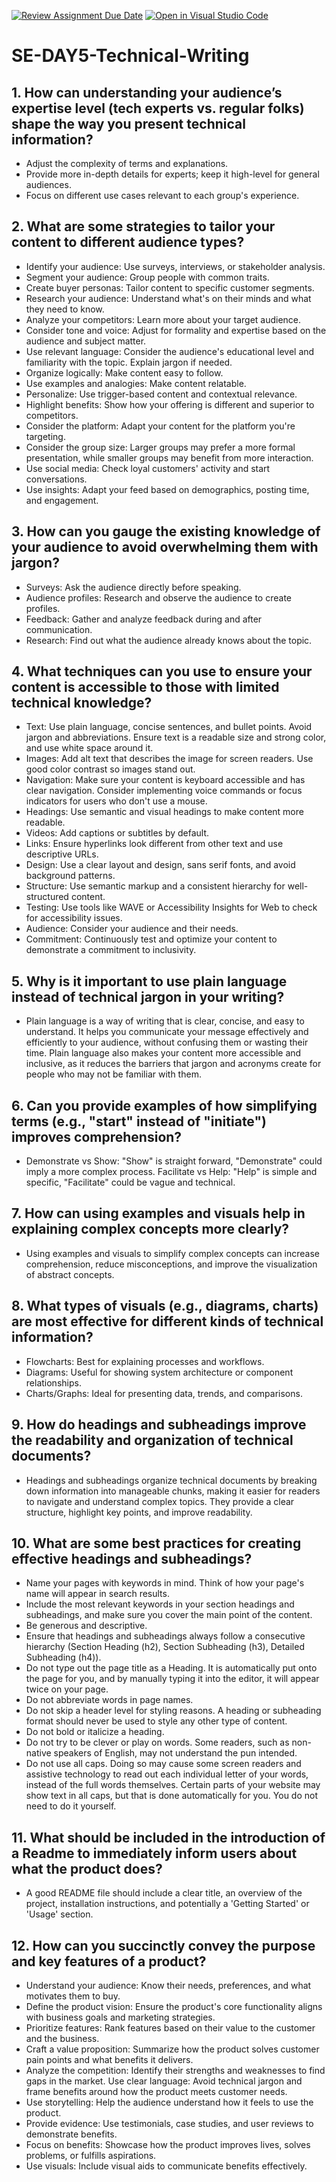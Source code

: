 [![Review Assignment Due Date](https://classroom.github.com/assets/deadline-readme-button-22041afd0340ce965d47ae6ef1cefeee28c7c493a6346c4f15d667ab976d596c.svg)](https://classroom.github.com/a/zsAR-pyY)
[![Open in Visual Studio Code](https://classroom.github.com/assets/open-in-vscode-2e0aaae1b6195c2367325f4f02e2d04e9abb55f0b24a779b69b11b9e10269abc.svg)](https://classroom.github.com/online_ide?assignment_repo_id=15687273&assignment_repo_type=AssignmentRepo)
# SE-DAY5-Technical-Writing

## 1. How can understanding your audience’s expertise level (tech experts vs. regular folks) shape the way you present technical information?
- Adjust the complexity of terms and explanations.
- Provide more in-depth details for experts; keep it high-level for general audiences.
- Focus on different use cases relevant to each group's experience.

## 2. What are some strategies to tailor your content to different audience types?
- Identify your audience: Use surveys, interviews, or stakeholder analysis. 
- Segment your audience: Group people with common traits. 
- Create buyer personas: Tailor content to specific customer segments. 
- Research your audience: Understand what's on their minds and what they need to know. 
- Analyze your competitors: Learn more about your target audience. 
- Consider tone and voice: Adjust for formality and expertise based on the audience and subject matter. 
- Use relevant language: Consider the audience's educational level and familiarity with the topic. Explain jargon if needed. 
- Organize logically: Make content easy to follow. 
- Use examples and analogies: Make content relatable. 
- Personalize: Use trigger-based content and contextual relevance. 
- Highlight benefits: Show how your offering is different and superior to competitors. 
- Consider the platform: Adapt your content for the platform you're targeting. 
- Consider the group size: Larger groups may prefer a more formal presentation, while smaller groups may benefit from more interaction. 
- Use social media: Check loyal customers' activity and start conversations. 
- Use insights: Adapt your feed based on demographics, posting time, and engagement.

## 3. How can you gauge the existing knowledge of your audience to avoid overwhelming them with jargon?
- Surveys: Ask the audience directly before speaking. 
- Audience profiles: Research and observe the audience to create profiles. 
- Feedback: Gather and analyze feedback during and after communication. 
- Research: Find out what the audience already knows about the topic. 

## 4. What techniques can you use to ensure your content is accessible to those with limited technical knowledge?
- Text: Use plain language, concise sentences, and bullet points. Avoid jargon and abbreviations. Ensure text is a readable size and strong color, and use white space around it. 
- Images: Add alt text that describes the image for screen readers. Use good color contrast so images stand out. 
- Navigation: Make sure your content is keyboard accessible and has clear navigation. Consider implementing voice commands or focus indicators for users who don't use a mouse. 
- Headings: Use semantic and visual headings to make content more readable. 
- Videos: Add captions or subtitles by default. 
- Links: Ensure hyperlinks look different from other text and use descriptive URLs. 
- Design: Use a clear layout and design, sans serif fonts, and avoid background patterns. 
- Structure: Use semantic markup and a consistent hierarchy for well-structured content. 
- Testing: Use tools like WAVE or Accessibility Insights for Web to check for accessibility issues. 
- Audience: Consider your audience and their needs. 
- Commitment: Continuously test and optimize your content to demonstrate a commitment to inclusivity. 

## 5. Why is it important to use plain language instead of technical jargon in your writing?
- Plain language is a way of writing that is clear, concise, and easy to understand. It helps you communicate your message effectively and efficiently to your audience, without confusing 
them or wasting their time. Plain language also makes your content more accessible and inclusive, as it reduces the barriers that jargon and acronyms create for people who may not be 
familiar with them.

## 6. Can you provide examples of how simplifying terms (e.g., "start" instead of "initiate") improves comprehension?
- Demonstrate vs Show: "Show" is straight forward, "Demonstrate" could imply a more complex process. Facilitate vs Help: "Help" is simple and specific, "Facilitate" could be vague and technical.  

## 7. How can using examples and visuals help in explaining complex concepts more clearly?
- Using examples and visuals to simplify complex concepts can increase comprehension, reduce misconceptions, and improve the visualization of abstract concepts.

## 8. What types of visuals (e.g., diagrams, charts) are most effective for different kinds of technical information?
- Flowcharts: Best for explaining processes and workflows.
- Diagrams: Useful for showing system architecture or component relationships.
- Charts/Graphs: Ideal for presenting data, trends, and comparisons.

## 9. How do headings and subheadings improve the readability and organization of technical documents?
- Headings and subheadings organize technical documents by breaking down information into manageable chunks, making it easier for readers to navigate and understand complex topics. They provide a clear structure, highlight key points, and improve readability.

## 10. What are some best practices for creating effective headings and subheadings?
- Name your pages with keywords in mind. Think of how your page's name will appear in search results.
- Include the most relevant keywords in your section headings and subheadings, and make sure you cover the main point of the content.
- Be generous and descriptive.
- Ensure that headings and subheadings always follow a consecutive hierarchy (Section Heading (h2), Section Subheading (h3), Detailed Subheading (h4)).
- Do not type out the page title as a Heading. It is automatically put onto the page for you, and by manually typing it into the editor, it will appear twice on your page.
- Do not abbreviate words in page names.
- Do not skip a header level for styling reasons. A heading or subheading format should never be used to style any other type of content.
- Do not bold or italicize a heading.
- Do not try to be clever or play on words. Some readers, such as non-native speakers of English, may not understand the pun intended.
- Do not use all caps. Doing so may cause some screen readers and assistive technology to read out each individual letter of your words, instead of the full words themselves. Certain 
 parts of your website may show text in all caps, but that is done automatically for you. You do not need to do it yourself.

## 11. What should be included in the introduction of a Readme to immediately inform users about what the product does?
- A good README file should include a clear title, an overview of the project, installation instructions, and potentially a 'Getting Started' or 'Usage' section.

## 12. How can you succinctly convey the purpose and key features of a product?
- Understand your audience: Know their needs, preferences, and what motivates them to buy. 
- Define the product vision: Ensure the product's core functionality aligns with business goals and marketing strategies. 
- Prioritize features: Rank features based on their value to the customer and the business. 
- Craft a value proposition: Summarize how the product solves customer pain points and what benefits it delivers. 
- Analyze the competition: Identify their strengths and weaknesses to find gaps in the market. Use clear language: Avoid technical jargon and frame benefits around how the product meets 
 customer needs. 
- Use storytelling: Help the audience understand how it feels to use the product. 
- Provide evidence: Use testimonials, case studies, and user reviews to demonstrate benefits.
- Focus on benefits: Showcase how the product improves lives, solves problems, or fulfills aspirations. 
- Use visuals: Include visual aids to communicate benefits effectively.

